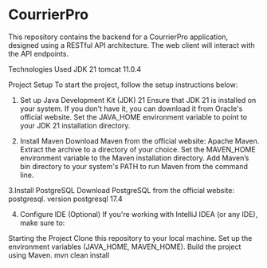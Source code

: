 # CourrierPro

This repository contains the backend for a CourrierPro application, designed using a RESTful API architecture. The  web client will interact with the API endpoints.

Technologies Used
JDK 21
tomcat 11.0.4

Project Setup
To start the project, follow the setup instructions below:


1. Set up Java Development Kit (JDK) 21
Ensure that JDK 21 is installed on your system. If you don't have it, you can download it from Oracle's official website.
Set the JAVA_HOME environment variable to point to your JDK 21 installation directory.

2. Install Maven
Download Maven from the official website: Apache Maven.
Extract the archive to a directory of your choice.
Set the MAVEN_HOME environment variable to the Maven installation directory.
Add Maven’s bin directory to your system's PATH to run Maven from the command line.

3.Install PostgreSQL
Download PostgreSQL from the official website: postgresql.
version postgresql 17.4

4. Configure IDE (Optional)
If you're working with IntelliJ IDEA (or any IDE), make sure to:

Starting the Project
Clone this repository to your local machine.
Set up the environment variables (JAVA_HOME, MAVEN_HOME).
Build the project using Maven.
mvn clean install
